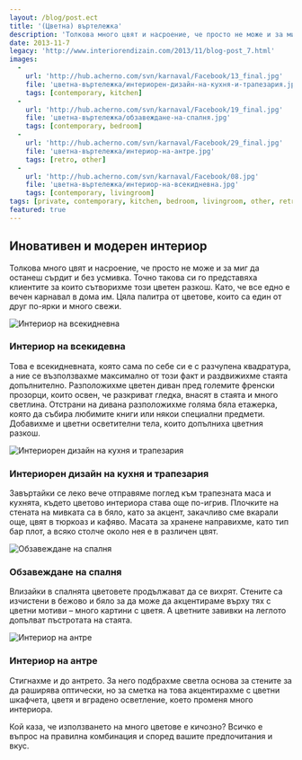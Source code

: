 ```yaml
---
layout: /blog/post.ect
title: '(Цветна) въртележка'
description: 'Толкова много цвят и насроение, че просто не може и за миг да останеш сърдит и без усмивка. Като, че все едно е вечен карнавал в дома им. Цяла палитра от цветове, които са един от друг по-ярки и много свежи.'
date: 2013-11-7
legacy: 'http://www.interiorendizain.com/2013/11/blog-post_7.html'
images:
  -
    url: 'http://hub.acherno.com/svn/karnaval/Facebook/13_final.jpg'
    file: 'цветна-въртележка/интериорен-дизайн-на-кухня-и-трапезария.jpg'
    tags: [contemporary, kitchen]
  -
    url: 'http://hub.acherno.com/svn/karnaval/Facebook/19_final.jpg'
    file: 'цветна-въртележка/обзавеждане-на-спалня.jpg'
    tags: [contemporary, bedroom]
  -
    url: 'http://hub.acherno.com/svn/karnaval/Facebook/29_final.jpg'
    file: 'цветна-въртележка/интериор-на-антре.jpg'
    tags: [retro, other]
  -
    url: 'http://hub.acherno.com/svn/karnaval/Facebook/08.jpg'
    file: 'цветна-въртележка/интериор-на-всекидневна.jpg'
    tags: [contemporary, livingroom]
tags: [private, contemporary, kitchen, bedroom, livingroom, other, retro]
featured: true
---
```

## **Иновативен** и модерен **интериор**
Толкова много цвят и насроение, че просто не може и за миг да останеш сърдит и без усмивка. Точно такова си го представяха клиентите за които сътворихме този цветен разкош. Като, че все едно е вечен карнавал в дома им. Цяла палитра от цветове, които са един от друг по-ярки и много свежи.

![Интериор на всекидневна](цветна-въртележка/интериор-на-всекидневна.jpg)
### Интериор на **всекидевна**

Това е всекидневната, която сама по себе си е с разчупена квадратура, а ние се възползвахме максимално от този факт и раздвижихме стаята допълнително. Разположихме цветен диван пред големите френски прозорци, които освен, че разкриват гледка, внасят в стаята и много светлина. Отстрани на дивана разположихме голяма бяла етажерка, която да събира любимите книги или някои специални предмети. Добавихме и цветни осветителни тела, които допълниха цветния разкош.

![Интериорен дизайн на кухня и трапезария](цветна-въртележка/интериорен-дизайн-на-кухня-и-трапезария.jpg)
### Интериорен дизайн на **кухня и трапезария**

Завъртайки се леко вече отправяме поглед към трапезната маса и кухнята, където цветово интериора става още по-игрив. Плочките на стената на мивката са в бяло, като за акцент, закачливо сме вкарали още, цвят в тюркоаз и кафяво. Масата за хранене направихме, като тип бар плот, а всяко столче около нея е в различен цвят.

![Обзавеждане на спалня](цветна-въртележка/обзавеждане-на-спалня.jpg)
### Обзавеждане на **спалня**

Влизайки в спалнята цветовете продължават да се вихрят. Стените са изчистени в бежово и бяло за да може да акцентираме върху тях с цветни мотиви – много картини с цветя. А цветните завивки на леглото допълват пъстротата на стаята.

![Интериор на антре](цветна-въртележка/интериор-на-антре.jpg)
### Интериор на **антре**

Стигнахме и до антрето. За него подбрахме светла основа за стените за да раширява оптически, но за сметка на това акцентирахме с цветни шкафчета, цветя и вградено осветление, което променя много интериора.

Кой каза, че използването на много цветове е кичозно? Всичко е въпрос на правилна комбинация и според вашите предпочитания и вкус.